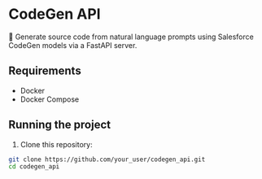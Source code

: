 # CodeGen API

🚀 Generate source code from natural language prompts using Salesforce CodeGen models via a FastAPI server.

## Requirements

- Docker
- Docker Compose

## Running the project

1. Clone this repository:

```bash
git clone https://github.com/your_user/codegen_api.git
cd codegen_api
